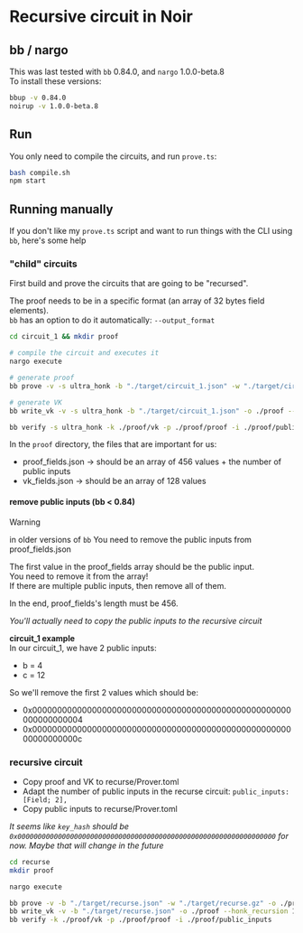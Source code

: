 # Recursive circuit in Noir

## bb / nargo

This was last tested with `bb` 0.84.0, and `nargo` 1.0.0-beta.8  
To install these versions:

```bash
bbup -v 0.84.0
noirup -v 1.0.0-beta.8
```

## Run

You only need to compile the circuits, and run `prove.ts`:

```bash
bash compile.sh
npm start
```

## Running manually

If you don't like my `prove.ts` script and want to run things with the CLI using `bb`, here's some help

### "child" circuits

First build and prove the circuits that are going to be "recursed".

The proof needs to be in a specific format (an array of 32 bytes field elements).  
`bb` has an option to do it automatically: `--output_format`

```bash
cd circuit_1 && mkdir proof

# compile the circuit and executes it
nargo execute

# generate proof
bb prove -v -s ultra_honk -b "./target/circuit_1.json" -w "./target/circuit_1.gz" -o ./proof --output_format bytes_and_fields --honk_recursion 1 --recursive --init_kzg_accumulator

# generate VK
bb write_vk -v -s ultra_honk -b "./target/circuit_1.json" -o ./proof --output_format bytes_and_fields --honk_recursion 1 --init_kzg_accumulator

bb verify -s ultra_honk -k ./proof/vk -p ./proof/proof -i ./proof/public_inputs
```

In the `proof` directory, the files that are important for us:

- proof_fields.json -> should be an array of 456 values + the number of public inputs
- vk_fields.json -> should be an array of 128 values

#### remove public inputs (bb < 0.84)

> [!WARNING]
> in older versions of `bb`
> You need to remove the public inputs from proof_fields.json

The first value in the proof_fields array should be the public input.  
You need to remove it from the array!  
If there are multiple public inputs, then remove all of them.

In the end, proof_fields's length must be 456.

_You'll actually need to copy the public inputs to the recursive circuit_

**circuit_1 example**  
In our circuit_1, we have 2 public inputs:

- b = 4
- c = 12

So we'll remove the first 2 values which should be:

- 0x0000000000000000000000000000000000000000000000000000000000000004
- 0x000000000000000000000000000000000000000000000000000000000000000c

### recursive circuit

- Copy proof and VK to recurse/Prover.toml
- Adapt the number of public inputs in the recurse circuit: `public_inputs: [Field; 2],`
- Copy public inputs to recurse/Prover.toml

_It seems like `key_hash` should be `0x0000000000000000000000000000000000000000000000000000000000000000` for now. Maybe that will change in the future_

```bash
cd recurse
mkdir proof

nargo execute

bb prove -v -b "./target/recurse.json" -w "./target/recurse.gz" -o ./proof --recursive
bb write_vk -v -b "./target/recurse.json" -o ./proof --honk_recursion 1
bb verify -k ./proof/vk -p ./proof/proof -i ./proof/public_inputs
```

